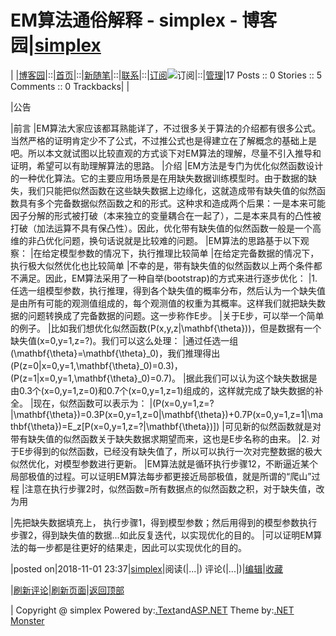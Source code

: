 
# EM算法通俗解释 - simplex - 博客园|[simplex](https://www.cnblogs.com/simplex/)
|
|[博客园](https://www.cnblogs.com/)|::|[首页](https://www.cnblogs.com/simplex/)|::|[新随笔](https://i.cnblogs.com/EditPosts.aspx?opt=1)|::|[联系](https://msg.cnblogs.com/send/simplex)|::|[订阅](https://www.cnblogs.com/simplex/rss)![订阅](//www.cnblogs.com/images/xml.gif)|::|[管理](https://i.cnblogs.com/)|17 				Posts ::				0 Stories				::				5 Comments				::				0 Trackbacks|
|

|公告


|前言
|EM算法大家应该都耳熟能详了，不过很多关于算法的介绍都有很多公式。当然严格的证明肯定少不了公式，不过推公式也是得建立在了解概念的基础上是吧。所以本文就试图以比较直观的方式谈下对EM算法的理解，尽量不引入推导和证明，希望可以有助理解算法的思路。
|介绍
|EM方法是专门为优化似然函数设计的一种优化算法。它的主要应用场景是在用缺失数据训练模型时。由于数据的缺失，我们只能把似然函数在这些缺失数据上边缘化，这就造成带有缺失值的似然函数具有多个完备数据似然函数之和的形式。这种求和造成两个后果：一是本来可能因子分解的形式被打破（本来独立的变量耦合在一起了），二是本来具有的凸性被打破（加法运算不具有保凸性）。因此，优化带有缺失值的似然函数一般是一个高维的非凸优化问题，换句话说就是比较难的问题。
|EM算法的思路基于以下观察：
|在给定模型参数的情况下，执行推理比较简单
|在给定完备数据的情况下，执行极大似然优化也比较简单
|不幸的是，带有缺失值的似然函数以上两个条件都不满足。因此，EM算法采用了一种自举(bootstrap)的方式来进行逐步优化：
|1. 任选一组模型参数，执行推理，得到各个缺失值的概率分布，然后认为一个缺失值是由所有可能的观测值组成的，每个观测值的权重为其概率。这样我们就把缺失数据的问题转换成了完备数据的问题。这一步称作E步。
|关于E步，可以举一个简单的例子。
|比如我们想优化似然函数\(P(x,y,z|\mathbf{\theta})\)，但是数据有一个缺失值\(x=0,y=1,z=?\)。我们可以这么处理：
|通过任选一组\(\mathbf{\theta}=\mathbf{\theta}_0\)，我们推理得出\(P(z=0|x=0,y=1,\mathbf{\theta}_0)=0.3\)，\(P(z=1|x=0,y=1,\mathbf{\theta}_0)=0.7\)。
|据此我们可以认为这个缺失数据是由0.3个\(x=0,y=1,z=0\)和0.7个\(x=0,y=1,z=1\)组成的，这样就完成了缺失数据的补全。
|现在，似然函数可以表示为：
|\(P(x=0,y=1,z=?|\mathbf{\theta})=0.3P(x=0,y=1,z=0|\mathbf{\theta})+0.7P(x=0,y=1,z=1|\mathbf{\theta})=E_z[P(x=0,y=1,z=?|\mathbf{\theta})]\)
|可见新的似然函数就是对带有缺失值的似然函数关于缺失数据求期望而来，这也是E步名称的由来。
|2. 对于E步得到的似然函数，已经没有缺失值了，所以可以执行一次对完整数据的极大似然优化，对模型参数进行更新。
|EM算法就是循环执行步骤12，不断逼近某个局部极值的过程。可以证明EM算法每步都更接近局部极值，就是所谓的“爬山”过程
|注意在执行步骤2时，似然函数=所有数据点的似然函数之积，对于缺失值，改为用

|先把缺失数据填充上， 执行步骤1，得到模型参数；然后用得到的模型参数执行步骤2，得到缺失值的数据...如此反复迭代，以实现优化的目的。
|可以证明EM算法的每一步都是往更好的结果走，因此可以实现优化的目的。





|posted on|2018-11-01 23:37|[simplex](https://www.cnblogs.com/simplex/)|阅读(|...|) 评论(|...|)|[编辑](https://i.cnblogs.com/EditPosts.aspx?postid=9893386)|[收藏](#)


|[刷新评论](javascript:void(0);)|[刷新页面](#)|[返回顶部](#top)






|
Copyright @
	simplex
Powered by:[.Text](http://scottwater.com/blog)and[ASP.NET](http://asp.net)
Theme by:[.NET Monster](http://www.DotNetMonster.com)
